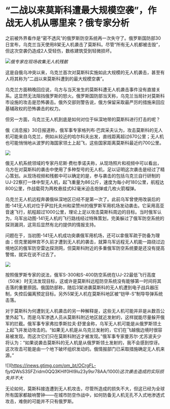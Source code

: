 # “二战以来莫斯科遭最大规模空袭”，作战无人机从哪里来？俄专家分析

之前被外界看作是“密不透风”的俄罗斯防空系统再一次失守了。俄罗斯国防部30日宣布，乌克兰当天使用8架无人机袭击了莫斯科。尽管“所有无人机都被击毁”，但这次空袭仍造成2人受轻伤，数栋建筑受到轻微损坏。

![](https://inews.gtimg.com/om_bt/O09pKuo0GL7YKxjzeooljtwfq3i5BdYceiCTeKFz8_Ci4AA/1000)_俄专家在现场收集无人机残骸_

这是自俄乌冲突以来，乌克兰首次对莫斯科实施如此大规模的无人机袭击，甚至有人将其称为“二战以来莫斯科遭到的最大规模空袭”。

乌克兰方面稍晚回应说，乌方与当天发生的莫斯科遭无人机袭击事件没有直接关系。这显然无法阻挡俄罗斯的怒火。俄罗斯国防部当天称，乌克兰当局针对莫斯科市设施的攻击是恐怖袭击。俄外交部则警告说，俄方保留采取最严厉的措施来回应基辅政权的恐怖袭击的权力。

但另一方面，乌克兰无人机到底是如何对位于纵深地带的莫斯科进行打击的呢？

俄《消息报》30日报道称，俄军事专家格列布·巴宾采夫认为，攻击莫斯科的无人机可能来自乌克兰，例如从较近的哈尔科夫出发，直线距离超过670公里；无人机也可能悄悄地从波罗的海国家领土上起飞，这些国家距离莫斯科最近约700公里。

![](https://inews.gtimg.com/om_bt/OuU28-htU1X2nKoOFda7IGxtwbrKa4DxIJ_Cd_9k-nm_UAA/1000)

俄无人机系统领域的专家丹尼斯·费杜季诺夫称，从现场照片和视频中可以看出，乌方在对莫斯科的袭击中使用了多种型号的无人机，足以证明这次袭击是经过了精心策划。从现场视频和残骸中可以确定的是，参与袭击的包括乌克兰自行研制的UJ-22察打一体中型无人机，起飞重量为86公斤，速度为每小时180公里，航程达800公里，作战载荷为两枚悬挂式82毫米迫击炮弹或几枚火箭榴弹。

乌克兰无人机远程奔袭俄纵深地区已经不是第一次了。此前乌军曾使用改装后的图-141无人机对位于萨拉托夫州和梁赞州的俄罗斯军用机场发动袭击。它采用高亚音速飞行，航程超过1000公里，理论上足以攻击莫斯科周边的目标。当时俄军认为，乌军出动图-141无人机的飞行路线经过特殊策划，完美躲过了俄军防空系统的探测漏洞，这背后显然有北约提供的情报支持。

问题在于，当初图-141无人机成功突袭俄军用机场，还可以拿俄军疏于防备为理由；但克里姆林宫不久前才遭到无人机的袭击，就算乌军远程无人机能一路绕过边境地区的俄军防空雷达探测网，但莫斯科附近的多重俄军防空系统要是还没有提高警惕，就实在说不过去了。

![](https://inews.gtimg.com/om_bt/OzokZ9BiXGBYNpmq9jz43bnJg8lc3WQCzqQHXeUzH4MMkAA/1000)

按照俄罗斯专家的说法，俄军S-300和S-400防空系统在UJ-22最低飞行高度（50米）时无法发现目标，这或许是莫斯科远程防空系统没有能够第一时间将其击落的重要原因。俄国防部称，随后3架进袭莫斯科的无人机遭到电子战兵器压制，失控后偏离预定目标。另外5架无人机在莫斯科地区被“铠甲-S”制导导弹系统击落。

对于莫斯科为何遭到无人机袭击的另一种解释是，这些无人机可能并非是从数百公里外起飞，而是乌军渗透人员从莫斯科附近地区就近发射的，这样就能尽量躲开俄军的拦截。俄军事专家弗拉季斯拉夫·舒里金称，乌军无人机可能是从俄罗斯领土上起飞并发动攻击的。“如果无人机是从乌克兰发射的，它们在飞越俄边境时很容易被发现。而这次它们只在莫斯科附近才被发现。”俄军事专家曼苏尔·尤苏波夫少将认为：“如果说袭击莫斯科的无人机是从俄罗斯领土发射的，我不会感到惊讶。这次攻击可能是由一个地下破坏组织发动的。俄情报部门已采取措施确定无人机来源。”

![](https://inews.gtimg.com/om_bt/OCrgFL-
fjytQWsS3SFZridm0QQ3KHlf0HI9lu23y9sr78AA/1000)_这次袭击造成的实际损失并不大_

无论如何，莫斯科接连遭到无人机攻击，尽管所造成的损失不大，但这已经为全球所有国家都敲响警钟——在城市防空作战中，如何防备无人机无孔不入式地渗透式攻击，难倒的可能并不只有俄罗斯。

